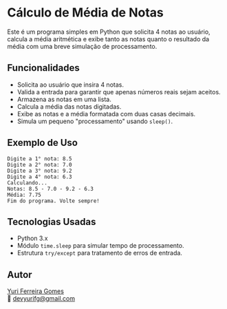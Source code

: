 # Cálculo de Média de Notas

Este é um programa simples em Python que solicita 4 notas ao usuário, calcula a média aritmética e exibe tanto as notas quanto o resultado da média com uma breve simulação de processamento.

## Funcionalidades

- Solicita ao usuário que insira 4 notas.
- Valida a entrada para garantir que apenas números reais sejam aceitos.
- Armazena as notas em uma lista.
- Calcula a média das notas digitadas.
- Exibe as notas e a média formatada com duas casas decimais.
- Simula um pequeno "processamento" usando `sleep()`.

## Exemplo de Uso
```
Digite a 1° nota: 8.5
Digite a 2° nota: 7.0
Digite a 3° nota: 9.2
Digite a 4° nota: 6.3
Calculando...
Notas: 8.5 - 7.0 - 9.2 - 6.3
Média: 7.75
Fim do programa. Volte sempre!
```
## Tecnologias Usadas

- Python 3.x  
- Módulo `time.sleep` para simular tempo de processamento.
- Estrutura `try/except` para tratamento de erros de entrada.

## Autor

[Yuri Ferreira Gomes](https://github.com/devyurifg)  
📧 devyurifg@gmail.com